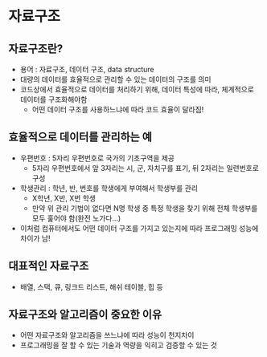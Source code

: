 # 자료구조
## 자료구조란?
- 용어 : 자료구조, 데이터 구조, data structure
- 대량의 데이터를 효율적으로 관리할 수 있는 데이터의 구조를 의미
- 코드상에서 효율적으로 데이터를 처리하기 위해, 데이터 특성에 따라, 체계적으로 데이터를 구조화해야함
    - 어떤 데이터 구조를 사용하느냐에 따라 코드 효율이 달라짐!

## 효율적으로 데이터를 관리하는 예
- 우편번호 : 5자리 우편번호로 국가의 기초구역을 제공
    - 5자리 우편번호에서 앞 3자리는 시, 군, 자치구를 표기, 뒤 2자리는 일련번호로 구성
- 학생관리 : 학년, 반, 번호를 학생에게 부여해서 학생부를 관리
    - X학년, X반, X번 학생
    - 만약 위 관리 기법이 없다면 N명 학생 중 특정 학생을 찾기 위해 전체 학생부를 모두 훑어야 함(완전 노가다...)
- 이처럼 컴퓨터에서도 어떤 데이터 구조를 가지고 있는지에 따라 프로그래밍 성능에 차이가 남!

## 대표적인 자료구조
- 배열, 스택, 큐, 링크드 리스트, 해쉬 테이블, 힙 등

## 자료구조와 알고리즘이 중요한 이유
- 어떤 자료구조와 알고리즘을 쓰느냐에 따라 성능이 천지차이
- 프로그래밍을 잘 할 수 있는 기술과 역량을 익히고 검증할 수 있는 것